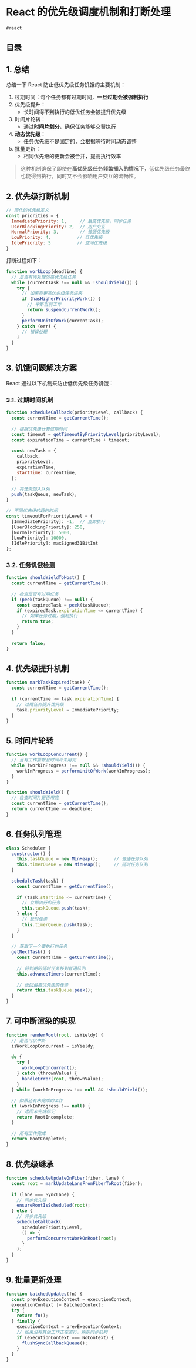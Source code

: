 
# React 的优先级调度机制和打断处理

`#react` 


## 目录
<!-- toc -->
 ## 1. 总结 

总结一下 React 防止低优先级任务饥饿的主要机制：
1. 过期时间：每个任务都有过期时间，**一旦过期会被强制执行**
2. 优先级提升：
	- 长时间得不到执行的低优任务会被提升优先级
3. 时间片轮转：
	- 通过**时间片划分**，确保任务能够交替执行
4. **动态优先级**：
	- 任务优先级不是固定的，会根据等待时间动态调整
5. 批量更新：
	- 相同优先级的更新会被合并，提高执行效率

>  这种机制确保了即使在**高优先级任务频繁插入的情况下**，低优先级任务最终也能得到执行，同时又不会影响用户交互的流畅性。

## 2. 优先级打断机制

```javascript
// 简化的优先级定义
const priorities = {
  ImmediatePriority: 1,     // 最高优先级，同步任务
  UserBlockingPriority: 2,  // 用户交互
  NormalPriority: 3,        // 普通优先级
  LowPriority: 4,          // 低优先级
  IdlePriority: 5          // 空闲优先级
}
```

打断过程如下：

```javascript
function workLoop(deadline) {
  // 是否有待处理的高优先级任务
  while (currentTask !== null && !shouldYield()) {
    try {
      // 如果有更高优先级任务进来
      if (hasHigherPriorityWork()) {
        // 中断当前工作
        return suspendCurrentWork();
      }
      performUnitOfWork(currentTask);
    } catch (err) {
      // 错误处理
    }
  }
}
```

## 3. 饥饿问题解决方案

React 通过以下机制来防止低优先级任务饥饿：

### 3.1. 过期时间机制

```javascript
function scheduleCallback(priorityLevel, callback) {
  const currentTime = getCurrentTime();
  
  // 根据优先级计算过期时间
  const timeout = getTimeoutByPriorityLevel(priorityLevel);
  const expirationTime = currentTime + timeout;
  
  const newTask = {
    callback,
    priorityLevel,
    expirationTime,
    startTime: currentTime,
  };
  
  // 将任务加入队列
  push(taskQueue, newTask);
}

// 不同优先级的超时时间
const timeoutForPriorityLevel = {
  [ImmediatePriority]: -1,  // 立即执行
  [UserBlockingPriority]: 250,
  [NormalPriority]: 5000,
  [LowPriority]: 10000,
  [IdlePriority]: maxSigned31BitInt
};
```

### 3.2. 任务饥饿检测

```javascript
function shouldYieldToHost() {
  const currentTime = getCurrentTime();
  
  // 检查是否有过期任务
  if (peek(taskQueue) !== null) {
    const expiredTask = peek(taskQueue);
    if (expiredTask.expirationTime <= currentTime) {
      // 如果任务过期，强制执行
      return true;
    }
  }
  
  return false;
}
```

## 4. 优先级提升机制

```javascript
function markTaskExpired(task) {
  const currentTime = getCurrentTime();
  
  if (currentTime >= task.expirationTime) {
    // 过期任务提升优先级
    task.priorityLevel = ImmediatePriority;
  }
}
```

## 5. 时间片轮转

```javascript
function workLoopConcurrent() {
  // 当有工作要做且时间片未用完
  while (workInProgress !== null && !shouldYield()) {
    workInProgress = performUnitOfWork(workInProgress);
  }
}

function shouldYield() {
  // 检查时间片是否用完
  const currentTime = getCurrentTime();
  return currentTime >= deadline;
}
```

## 6. 任务队列管理

```javascript
class Scheduler {
  constructor() {
    this.taskQueue = new MinHeap();      // 普通任务队列
    this.timerQueue = new MinHeap();     // 延时任务队列
  }
  
  scheduleTask(task) {
    const currentTime = getCurrentTime();
    
    if (task.startTime <= currentTime) {
      // 立即执行的任务
      this.taskQueue.push(task);
    } else {
      // 延时任务
      this.timerQueue.push(task);
    }
  }
  
  // 获取下一个要执行的任务
  getNextTask() {
    const currentTime = getCurrentTime();
    
    // 将到期的延时任务移到普通队列
    this.advanceTimers(currentTime);
    
    // 返回最高优先级的任务
    return this.taskQueue.peek();
  }
}
```

## 7. 可中断渲染的实现

```javascript
function renderRoot(root, isYieldy) {
  // 是否可以中断
  isWorkLoopConcurrent = isYieldy;
  
  do {
    try {
      workLoopConcurrent();
    } catch (thrownValue) {
      handleError(root, thrownValue);
    }
  } while (workInProgress !== null && !shouldYield());
  
  // 如果还有未完成的工作
  if (workInProgress !== null) {
    // 返回未完成标记
    return RootIncomplete;
  }
  
  // 所有工作完成
  return RootCompleted;
}
```

## 8. 优先级继承

```javascript
function scheduleUpdateOnFiber(fiber, lane) {
  const root = markUpdateLaneFromFiberToRoot(fiber);
  
  if (lane === SyncLane) {
    // 同步优先级
    ensureRootIsScheduled(root);
  } else {
    // 异步优先级
    scheduleCallback(
      schedulerPriorityLevel,
      () => {
        performConcurrentWorkOnRoot(root);
      }
    );
  }
}
```

## 9. 批量更新处理

```javascript
function batchedUpdates(fn) {
  const prevExecutionContext = executionContext;
  executionContext |= BatchedContext;
  try {
    return fn();
  } finally {
    executionContext = prevExecutionContext;
    // 如果没有其他工作正在进行，刷新同步队列
    if (executionContext === NoContext) {
      flushSyncCallbackQueue();
    }
  }
}
```

